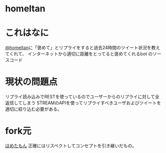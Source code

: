 # homeltan

# これはなに
[@homeltan](https://twitter.com/homeltan)に「褒めて」とリプライをすると過去24時間のツイート状況を教えてくれて、
インターネットから適切に距離をとってると褒めてくれるbot
のソースコード

 # 現状の問題点
 
 リプライ読み込みでRESTを使っているのでユーザーからのリプライに対して全返信してしまう
 STREAMのAPIを使ってリプライすべきユーザおよびツイートを適切に絞り込む必要がある。



# fork元
[ほめたもん](https://github.com/seven320/metamon_code)
正確にはリスペクトしてコンセプトを引き継いだもの。
